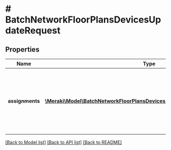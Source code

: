 # # BatchNetworkFloorPlansDevicesUpdateRequest

## Properties

Name | Type | Description | Notes
------------ | ------------- | ------------- | -------------
**assignments** | [**\Meraki\Model\BatchNetworkFloorPlansDevicesUpdateRequestAssignmentsInner[]**](BatchNetworkFloorPlansDevicesUpdateRequestAssignmentsInner.md) | List of floorplan assignments to update. Up to 100 floor plan assignments can be provided in a request. |

[[Back to Model list]](../../README.md#models) [[Back to API list]](../../README.md#endpoints) [[Back to README]](../../README.md)
